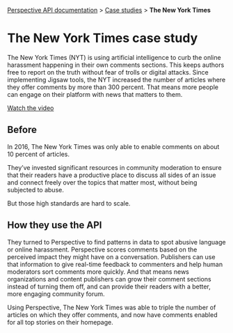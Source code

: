 [Perspective API documentation](https://github.com/conversationai/perspectiveapi/blob/master/README.md) > [Case studies](README.md) > **The New York Times**

# The New York Times case study

The New York Times (NYT) is using artificial intelligence to curb the online harassment happening in their own comments sections. This keeps authors free to report on the truth without fear of trolls or digital attacks. Since implementing Jigsaw tools, the NYT increased the number of articles where they offer comments by more than 300 percent. That means more people can engage on their platform with news that matters to them. 

[Watch the video](https://youtube.com/watch?v=5xOpXNEsD-8)

## Before

In 2016, The New York Times was only able to enable comments on about 10 percent of articles. 

They’ve invested significant resources in community moderation to ensure that their readers have a productive place to discuss all sides of an issue and connect freely over the topics that matter most, without being subjected to abuse.

But those high standards are hard to scale.

## How they use the API

They turned to Perspective to find patterns in data to spot abusive language or online harassment. Perspective scores comments based on the perceived impact they might have on a conversation. Publishers can use that information to give real-time feedback to commenters and help human moderators sort comments more quickly. And that means news organizations and content publishers can grow their comment sections instead of turning them off, and can provide their readers with a better, more engaging community forum.

Using Perspective, The New York Times was able to triple the number of articles on which they offer comments, and now have comments enabled for all top stories on their homepage.

